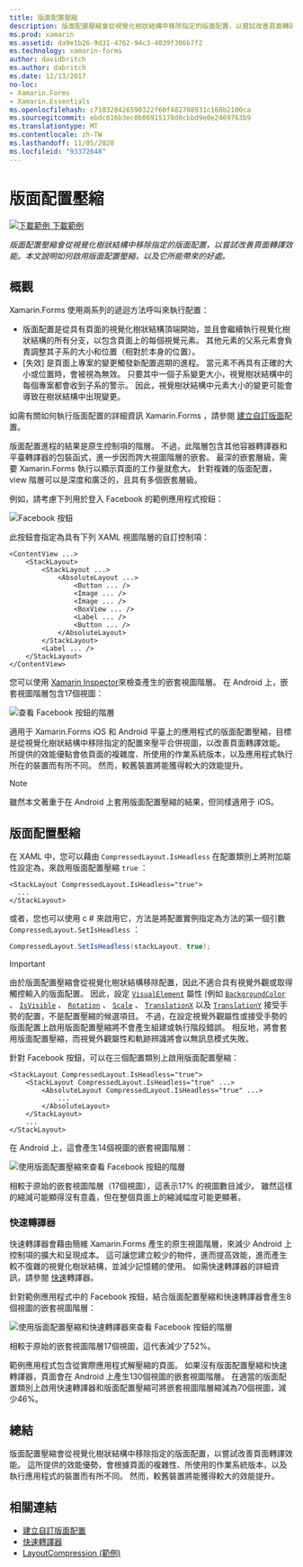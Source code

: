 ```yaml
---
title: 版面配置壓縮
description: 版面配置壓縮會從視覺化樹狀結構中移除指定的版面配置，以嘗試改善頁面轉譯效能。 本文說明如何啟用版面配置壓縮，以及它所能帶來的好處。
ms.prod: xamarin
ms.assetid: da9e1b26-9d31-4762-94c3-4039f306b7f2
ms.technology: xamarin-forms
author: davidbritch
ms.author: dabritch
ms.date: 12/13/2017
no-loc:
- Xamarin.Forms
- Xamarin.Essentials
ms.openlocfilehash: c710328426590322f60f482708931c160b2100ca
ms.sourcegitcommit: ebdc016b3ec0b06915170d0cbbd9e0e2469763b9
ms.translationtype: MT
ms.contentlocale: zh-TW
ms.lasthandoff: 11/05/2020
ms.locfileid: "93372648"
---
```

# <a name="layout-compression"></a>版面配置壓縮

[![下載範例](~/media/shared/download.png) 下載範例](/samples/xamarin/xamarin-forms-samples/userinterface-layoutcompression)

_版面配置壓縮會從視覺化樹狀結構中移除指定的版面配置，以嘗試改善頁面轉譯效能。本文說明如何啟用版面配置壓縮，以及它所能帶來的好處。_

## <a name="overview"></a>概觀

Xamarin.Forms 使用兩系列的遞迴方法呼叫來執行配置：

- 版面配置是從具有頁面的視覺化樹狀結構頂端開始，並且會繼續執行視覺化樹狀結構的所有分支，以包含頁面上的每個視覺元素。 其他元素的父系元素會負責調整其子系的大小和位置（相對於本身的位置）。
- [失效] 是頁面上專案的變更觸發新配置週期的進程。 當元素不再具有正確的大小或位置時，會被視為無效。 只要其中一個子系變更大小，視覺樹狀結構中的每個專案都會收到子系的警示。 因此，視覺樹狀結構中元素大小的變更可能會導致在樹狀結構中出現變更。

如需有關如何執行版面配置的詳細資訊 Xamarin.Forms ，請參閱 [建立自訂版面](~/xamarin-forms/user-interface/layouts/custom.md)配置。

版面配置進程的結果是原生控制項的階層。 不過，此階層包含其他容器轉譯器和平臺轉譯器的包裝函式，進一步因而誇大視圖階層的嵌套。 最深的嵌套層級，需要 Xamarin.Forms 執行以顯示頁面的工作量就愈大。 針對複雜的版面配置，view 階層可以是深度和廣泛的，且具有多個嵌套層級。

例如，請考慮下列用於登入 Facebook 的範例應用程式按鈕：

![Facebook 按鈕](layout-compression-images/facebook-button.png)

此按鈕會指定為具有下列 XAML 視圖階層的自訂控制項：

```xaml
<ContentView ...>
    <StackLayout>
        <StackLayout ...>
            <AbsoluteLayout ...>
                <Button ... />    
                <Image ... />
                <Image ... />
                <BoxView ... />
                <Label ... />
                <Button ... />
            </AbsoluteLayout>
        </StackLayout>
        <Label ... />
    </StackLayout>    
</ContentView>
```

您可以使用 [Xamarin Inspector](~/tools/inspector/index.md)來檢查產生的嵌套視圖階層。 在 Android 上，嵌套視圖階層包含17個視圖：

![查看 Facebook 按鈕的階層](layout-compression-images/no-compression.png)

適用于 Xamarin.Forms iOS 和 Android 平臺上的應用程式的版面配置壓縮，目標是從視覺化樹狀結構中移除指定的配置來壓平合併視圖，以改善頁面轉譯效能。 所提供的效能優點會依頁面的複雜度、所使用的作業系統版本，以及應用程式執行所在的裝置而有所不同。 然而，較舊裝置將能獲得較大的效能提升。

> [!NOTE]
> 雖然本文著重于在 Android 上套用版面配置壓縮的結果，但同樣適用于 iOS。

## <a name="layout-compression"></a>版面配置壓縮

在 XAML 中，您可以藉由 `CompressedLayout.IsHeadless` 在配置類別上將附加屬性設定為，來啟用版面配置壓縮 `true` ：

```xaml
<StackLayout CompressedLayout.IsHeadless="true">
  ...
</StackLayout>   
```

或者，您也可以使用 c # 來啟用它，方法是將配置實例指定為方法的第一個引數 `CompressedLayout.SetIsHeadless` ：

```csharp
CompressedLayout.SetIsHeadless(stackLayout, true);
```

> [!IMPORTANT]
> 由於版面配置壓縮會從視覺化樹狀結構移除配置，因此不適合具有視覺外觀或取得觸控輸入的版面配置。 因此，設定 [`VisualElement`](xref:Xamarin.Forms.VisualElement) 屬性 (例如 [`BackgroundColor`](xref:Xamarin.Forms.VisualElement.BackgroundColor) 、 [`IsVisible`](xref:Xamarin.Forms.VisualElement.IsVisible) 、 [`Rotation`](xref:Xamarin.Forms.VisualElement.Rotation) 、 [`Scale`](xref:Xamarin.Forms.VisualElement.Scale) 、 [`TranslationX`](xref:Xamarin.Forms.VisualElement.TranslationX) 以及 [`TranslationY`](xref:Xamarin.Forms.VisualElement.TranslationY) 接受手勢的配置，不是配置壓縮的候選項目。 不過，在設定視覺外觀屬性或接受手勢的版面配置上啟用版面配置壓縮將不會產生組建或執行階段錯誤。 相反地，將會套用版面配置壓縮，而視覺外觀屬性和軌跡辨識將會以無訊息模式失敗。

針對 Facebook 按鈕，可以在三個配置類別上啟用版面配置壓縮：

```xaml
<StackLayout CompressedLayout.IsHeadless="true">
    <StackLayout CompressedLayout.IsHeadless="true" ...>
        <AbsoluteLayout CompressedLayout.IsHeadless="true" ...>
            ...
        </AbsoluteLayout>
    </StackLayout>
    ...
</StackLayout>  
```

在 Android 上，這會產生14個視圖的嵌套視圖階層：

![使用版面配置壓縮來查看 Facebook 按鈕的階層](layout-compression-images/layout-compression.png)

相較于原始的嵌套視圖階層（17個視圖），這表示17% 的視圖數目減少。 雖然這樣的縮減可能顯得沒有意義，但在整個頁面上的縮減幅度可能更顯著。

### <a name="fast-renderers"></a>快速轉譯器

快速轉譯器會藉由簡維 Xamarin.Forms 產生的原生視圖階層，來減少 Android 上控制項的擴大和呈現成本。 這可讓您建立較少的物件，進而提高效能，進而產生較不復雜的視覺化樹狀結構，並減少記憶體的使用。 如需快速轉譯器的詳細資訊，請參閱 [快速](~/xamarin-forms/internals/fast-renderers.md)轉譯器。

針對範例應用程式中的 Facebook 按鈕，結合版面配置壓縮和快速轉譯器會產生8個視圖的嵌套視圖階層：

![使用版面配置壓縮和快速轉譯器來查看 Facebook 按鈕的階層](layout-compression-images/layout-compression-with-fast-renderers.png)

相較于原始的嵌套視圖階層17個視圖，這代表減少了52%。

範例應用程式包含從實際應用程式解壓縮的頁面。 如果沒有版面配置壓縮和快速轉譯器，頁面會在 Android 上產生130個視圖的嵌套視圖階層。 在適當的版面配置類別上啟用快速轉譯器和版面配置壓縮可將嵌套視圖階層縮減為70個視圖，減少46%。

## <a name="summary"></a>總結

版面配置壓縮會從視覺化樹狀結構中移除指定的版面配置，以嘗試改善頁面轉譯效能。 這所提供的效能優勢，會根據頁面的複雜性、所使用的作業系統版本，以及執行應用程式的裝置而有所不同。 然而，較舊裝置將能獲得較大的效能提升。

## <a name="related-links"></a>相關連結

- [建立自訂版面配置](~/xamarin-forms/user-interface/layouts/custom.md)
- [快速轉譯器](~/xamarin-forms/internals/fast-renderers.md)
- [LayoutCompression (範例) ](/samples/xamarin/xamarin-forms-samples/userinterface-layoutcompression)